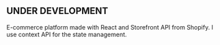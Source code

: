 ## UNDER DEVELOPMENT
E-commerce platform made with React and Storefront API from Shopify. I use context API for the state management.

